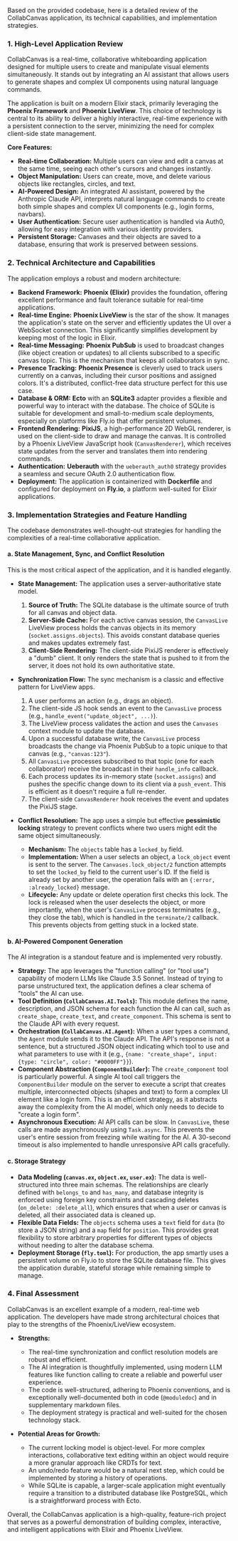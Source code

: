 Based on the provided codebase, here is a detailed review of the CollabCanvas application, its technical capabilities, and implementation strategies.

### **1. High-Level Application Review**

CollabCanvas is a real-time, collaborative whiteboarding application designed for multiple users to create and manipulate visual elements simultaneously. It stands out by integrating an AI assistant that allows users to generate shapes and complex UI components using natural language commands.

The application is built on a modern Elixir stack, primarily leveraging the **Phoenix Framework** and **Phoenix LiveView**. This choice of technology is central to its ability to deliver a highly interactive, real-time experience with a persistent connection to the server, minimizing the need for complex client-side state management.

**Core Features:**
*   **Real-time Collaboration:** Multiple users can view and edit a canvas at the same time, seeing each other's cursors and changes instantly.
*   **Object Manipulation:** Users can create, move, and delete various objects like rectangles, circles, and text.
*   **AI-Powered Design:** An integrated AI assistant, powered by the Anthropic Claude API, interprets natural language commands to create both simple shapes and complex UI components (e.g., login forms, navbars).
*   **User Authentication:** Secure user authentication is handled via Auth0, allowing for easy integration with various identity providers.
*   **Persistent Storage:** Canvases and their objects are saved to a database, ensuring that work is preserved between sessions.

### **2. Technical Architecture and Capabilities**

The application employs a robust and modern architecture:

*   **Backend Framework:** **Phoenix (Elixir)** provides the foundation, offering excellent performance and fault tolerance suitable for real-time applications.
*   **Real-time Engine:** **Phoenix LiveView** is the star of the show. It manages the application's state on the server and efficiently updates the UI over a WebSocket connection. This significantly simplifies development by keeping most of the logic in Elixir.
*   **Real-time Messaging:** **Phoenix PubSub** is used to broadcast changes (like object creation or updates) to all clients subscribed to a specific canvas topic. This is the mechanism that keeps all collaborators in sync.
*   **Presence Tracking:** **Phoenix Presence** is cleverly used to track users currently on a canvas, including their cursor positions and assigned colors. It's a distributed, conflict-free data structure perfect for this use case.
*   **Database & ORM:** **Ecto** with an **SQLite3** adapter provides a flexible and powerful way to interact with the database. The choice of SQLite is suitable for development and small-to-medium scale deployments, especially on platforms like Fly.io that offer persistent volumes.
*   **Frontend Rendering:** **PixiJS**, a high-performance 2D WebGL renderer, is used on the client-side to draw and manage the canvas. It is controlled by a Phoenix LiveView JavaScript hook (`CanvasRenderer`), which receives state updates from the server and translates them into rendering commands.
*   **Authentication:** **Ueberauth** with the `ueberauth_auth0` strategy provides a seamless and secure OAuth 2.0 authentication flow.
*   **Deployment:** The application is containerized with **Dockerfile** and configured for deployment on **Fly.io**, a platform well-suited for Elixir applications.

### **3. Implementation Strategies and Feature Handling**

The codebase demonstrates well-thought-out strategies for handling the complexities of a real-time collaborative application.

#### **a. State Management, Sync, and Conflict Resolution**

This is the most critical aspect of the application, and it is handled elegantly.

*   **State Management:** The application uses a server-authoritative state model.
    1.  **Source of Truth:** The SQLite database is the ultimate source of truth for all canvas and object data.
    2.  **Server-Side Cache:** For each active canvas session, the `CanvasLive` LiveView process holds the canvas objects in its memory (`socket.assigns.objects`). This avoids constant database queries and makes updates extremely fast.
    3.  **Client-Side Rendering:** The client-side PixiJS renderer is effectively a "dumb" client. It only renders the state that is pushed to it from the server, it does not hold its own authoritative state.

*   **Synchronization Flow:** The sync mechanism is a classic and effective pattern for LiveView apps.
    1.  A user performs an action (e.g., drags an object).
    2.  The client-side JS hook sends an event to the `CanvasLive` process (e.g., `handle_event("update_object", ...)`).
    3.  The LiveView process validates the action and uses the `Canvases` context module to update the database.
    4.  Upon a successful database write, the `CanvasLive` process broadcasts the change via Phoenix PubSub to a topic unique to that canvas (e.g., `"canvas:123"`).
    5.  All `CanvasLive` processes subscribed to that topic (one for each collaborator) receive the broadcast in their `handle_info` callback.
    6.  Each process updates its in-memory state (`socket.assigns`) and pushes the specific change down to its client via a `push_event`. This is efficient as it doesn't require a full re-render.
    7.  The client-side `CanvasRenderer` hook receives the event and updates the PixiJS stage.

*   **Conflict Resolution:** The app uses a simple but effective **pessimistic locking** strategy to prevent conflicts where two users might edit the same object simultaneously.
    *   **Mechanism:** The `objects` table has a `locked_by` field.
    *   **Implementation:** When a user selects an object, a `lock_object` event is sent to the server. The `Canvases.lock_object/2` function attempts to set the `locked_by` field to the current user's ID. If the field is already set by another user, the operation fails with an `{:error, :already_locked}` message.
    *   **Lifecycle:** Any update or delete operation first checks this lock. The lock is released when the user deselects the object, or more importantly, when the user's `CanvasLive` process terminates (e.g., they close the tab), which is handled in the `terminate/2` callback. This prevents objects from getting stuck in a locked state.

#### **b. AI-Powered Component Generation**

The AI integration is a standout feature and is implemented very robustly.

*   **Strategy:** The app leverages the "function calling" (or "tool use") capability of modern LLMs like Claude 3.5 Sonnet. Instead of trying to parse unstructured text, the application defines a clear schema of "tools" the AI can use.
*   **Tool Definition (`CollabCanvas.AI.Tools`):** This module defines the name, description, and JSON schema for each function the AI can call, such as `create_shape`, `create_text`, and `create_component`. This schema is sent to the Claude API with every request.
*   **Orchestration (`CollabCanvas.AI.Agent`):** When a user types a command, the `Agent` module sends it to the Claude API. The API's response is not a sentence, but a structured JSON object indicating which tool to use and what parameters to use with it (e.g., `{name: "create_shape", input: {type: "circle", color: "#0000FF"}}`).
*   **Component Abstraction (`ComponentBuilder`):** The `create_component` tool is particularly powerful. A single AI tool call triggers the `ComponentBuilder` module on the server to execute a script that creates multiple, interconnected objects (shapes and text) to form a complex UI element like a login form. This is an efficient strategy, as it abstracts away the complexity from the AI model, which only needs to decide to "create a login form".
*   **Asynchronous Execution:** AI API calls can be slow. In `CanvasLive`, these calls are made asynchronously using `Task.async`. This prevents the user's entire session from freezing while waiting for the AI. A 30-second timeout is also implemented to handle unresponsive API calls gracefully.

#### **c. Storage Strategy**

*   **Data Modeling (`canvas.ex`, `object.ex`, `user.ex`):** The data is well-structured into three main schemas. The relationships are clearly defined with `belongs_to` and `has_many`, and database integrity is enforced using foreign key constraints and cascading deletes (`on_delete: :delete_all`), which ensures that when a user or canvas is deleted, all their associated data is cleaned up.
*   **Flexible Data Fields:** The `objects` schema uses a `text` field for `data` (to store a JSON string) and a `map` field for `position`. This provides great flexibility to store arbitrary properties for different types of objects without needing to alter the database schema.
*   **Deployment Storage (`fly.toml`):** For production, the app smartly uses a persistent volume on Fly.io to store the SQLite database file. This gives the application durable, stateful storage while remaining simple to manage.

### **4. Final Assessment**

CollabCanvas is an excellent example of a modern, real-time web application. The developers have made strong architectural choices that play to the strengths of the Phoenix/LiveView ecosystem.

*   **Strengths:**
    *   The real-time synchronization and conflict resolution models are robust and efficient.
    *   The AI integration is thoughtfully implemented, using modern LLM features like function calling to create a reliable and powerful user experience.
    *   The code is well-structured, adhering to Phoenix conventions, and is exceptionally well-documented both in code (`@moduledoc`) and in supplementary markdown files.
    *   The deployment strategy is practical and well-suited for the chosen technology stack.

*   **Potential Areas for Growth:**
    *   The current locking model is object-level. For more complex interactions, collaborative text editing within an object would require a more granular approach like CRDTs for text.
    *   An undo/redo feature would be a natural next step, which could be implemented by storing a history of operations.
    *   While SQLite is capable, a larger-scale application might eventually require a transition to a distributed database like PostgreSQL, which is a straightforward process with Ecto.

Overall, the CollabCanvas application is a high-quality, feature-rich project that serves as a powerful demonstration of building complex, interactive, and intelligent applications with Elixir and Phoenix LiveView.
